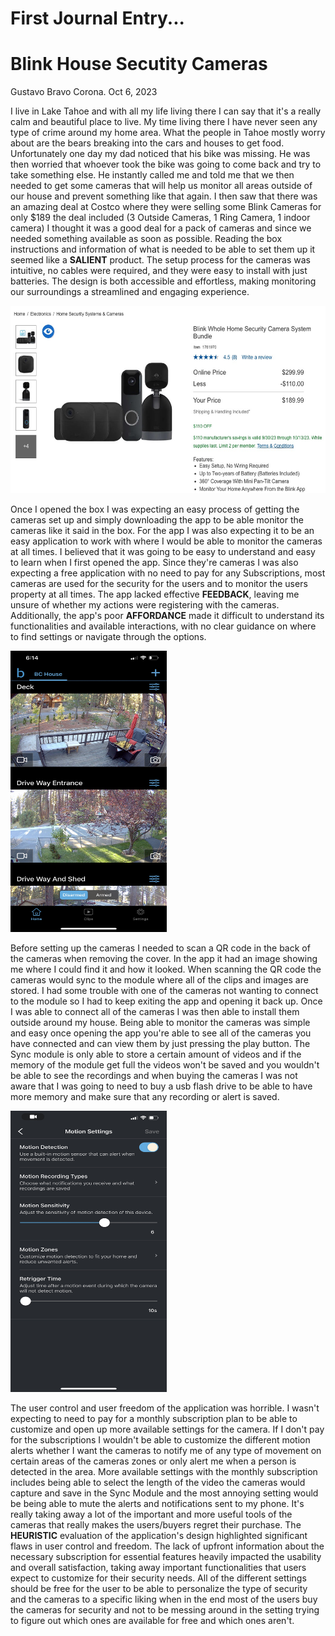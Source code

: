 # First Journal Entry...

# Blink House Secutity Cameras

Gustavo Bravo Corona. 
Oct 6, 2023


I live in Lake Tahoe and with all my life living there I can say that it's a really calm and beautiful place to live. My time living there I have never seen any type of crime around my home area. What the people in Tahoe mostly worry about are the bears breaking into the cars and houses to get food. Unfortunately one day my dad noticed that his bike was missing. He was then worried that whoever took the bike was going to come back and try to take something else. He instantly called me and told me that we then needed to get some cameras that will help us monitor all areas outside of our house and prevent something like that again. I then saw that there was an amazing deal at Costco where they were selling some Blink Cameras for only $189 the deal included (3 Outside Cameras, 1 Ring Camera, 1 indoor camera) I thought it was a good deal for a pack of cameras and since we needed something available as soon as possible. Reading the box instructions and information of what is needed to be able to set them up it seemed like a **SALIENT** product. The setup process for the cameras was intuitive, no cables were required, and they were easy to install with just batteries. The design is both accessible and effortless, making monitoring our surroundings a streamlined and engaging experience.

<img src="../assets/Screenshot_2023-10-06_at_6.15.24_PM.jpeg" alt="A photo of Costco, camera deal" width="600" height="300">

Once I opened the box I was expecting an easy process of getting the cameras set up and simply downloading the app to be able monitor the cameras like it said in the box. For the app I was also expecting it to be an easy application to work with where I would be able to monitor the cameras at all times. I believed that it was going to be easy to understand and easy to learn when I first opened the app. Since they're cameras I was also expecting a free application with no need to pay for any Subscriptions, most cameras are used for the security for the users and to monitor the users property at all times. The app lacked effective **FEEDBACK**, leaving me unsure of whether my actions were registering with the cameras. Additionally, the app's poor **AFFORDANCE** made it difficult to understand its functionalities and available interactions, with no clear guidance on where to find settings or navigate through the options.

<img src="../assets/IMG_7900.jpeg" alt="A photo of Cameras set up in the app" width="250" height="450">

Before setting up the cameras I needed to scan a QR code in the back of the cameras when removing the cover. In the app it had an image showing me where I could find it and how it looked. When scanning the QR code the cameras would sync to the module where all of the clips and images are stored. I had some trouble with one of the cameras not wanting to connect to the module so I had to keep exiting the app and opening it back up. Once I was able to connect all of the cameras I was then able to install them outside around my house. Being able to monitor the cameras was simple and easy once opening the app you're able to see all of the cameras you have connected and can view them by just pressing the play button. The Sync module is only able to store a certain amount of videos and if the memory of the module get full the videos won't be saved and you wouldn't be able to see the recordings and when buying the cameras I was not aware that I was going to need to buy a usb flash drive to be able to have more memory and make sure that any recording or alert is saved. 

<img src="../assets/IMG_8176.jpeg" alt="A photo of Camera settigns" width="250" height="450">

The user control and user freedom of the application was horrible. I wasn't expecting to need to pay for a monthly subscription plan to be able to customize and open up more available settings for the camera. If I don't pay for the subscriptions I wouldn't be able to customize the different motion alerts whether I want the cameras to notify me of any type of movement on certain areas of the cameras zones or only alert me when a person is detected in the area. More available settings with the monthly subscription includes being able to select the length of the video the cameras would capture and save in the Sync Module and the most annoying setting would be being able to mute the alerts and notifications sent to my phone. It's really taking away a lot of the important and more useful tools of the cameras that really makes the users/buyers regret their purchase. The **HEURISTIC** evaluation of the application's design highlighted significant flaws in user control and freedom. The lack of upfront information about the necessary subscription for essential features heavily impacted the usability and overall satisfaction, taking away important functionalities that users expect to customize for their security needs. All of the different settings should be free for the user to be able to personalize the type of security and the cameras to a specific liking when in the end most of the users buy the cameras for security and not to be messing around in the setting trying to figure out which ones are available for free and which ones aren't.
